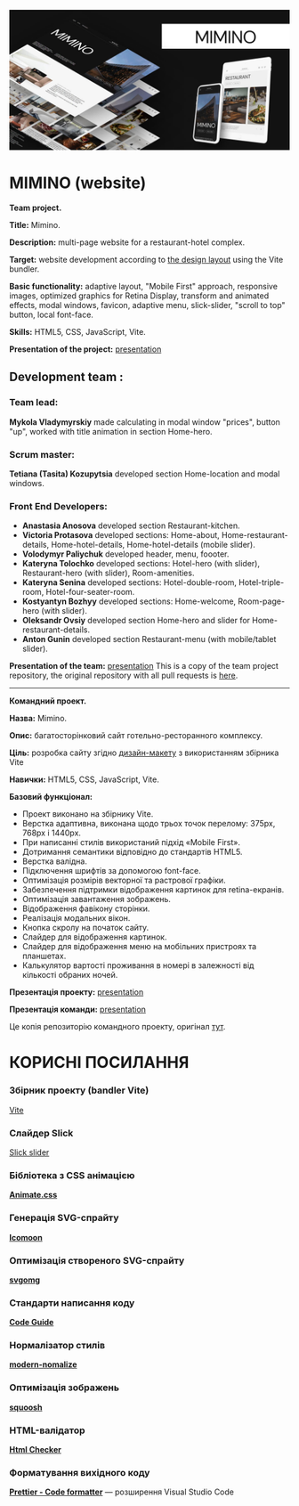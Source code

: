 ![preview](/preview.jpg)

# MIMINO (website)

**Team project.**

**Title:** Mimino.

**Description:** multi-page website for a restaurant-hotel complex.

**Target:** website development according to [the design layout](https://www.figma.com/file/dug5TYDvNmAKfvw06Sfbby/Mimino-git) using the Vite
bundler.

**Basic functionality:** adaptive layout, "Mobile First" approach, responsive
images, optimized graphics for Retina Display, transform and animated effects,
modal windows, favicon, adaptive menu, slick-slider, "scroll to top" button,
local font-face.

**Skills:** HTML5, CSS, JavaScript, Vite.

**Presentation of the project:** [presentation](https://www.figma.com/proto/rqy3tytPCwddIVpHQDCEdb/Miminosy-project)

## Development team :

### **Team lead:**

**Mykola Vladymyrskiy** made calculating in modal window "prices", button "up",  worked with title animation in section Home-hero.

### **Scrum master:**

**Tetiana (Tasita) Kozupytsia**  developed section Home-location and modal windows.

### **Front End Developers:**

- **Anastasia Anosova** developed section Restaurant-kitchen.
- **Victoria Protasova** developed sections: Home-about, Home-restaurant-details, Home-hotel-details, Home-hotel-details (mobile slider).
- **Volodymyr Paliychuk** developed header, menu, foooter.
- **Kateryna Tolochko** developed sections: Hotel-hero (with slider), Restaurant-hero (with slider), Room-amenities.
- **Kateryna Senina** developed sections: Hotel-double-room, Hotel-triple-room, Hotel-four-seater-room.
- **Kostyantyn Bozhyy** developed sections: Home-welcome, Room-page-hero (with slider).
- **Oleksandr Ovsiy** developed section Home-hero and slider for Home-restaurant-details.
- **Anton Gunin** developed section Restaurant-menu (with mobile/tablet slider).

**Presentation of the team:** [presentation](https://www.figma.com/proto/sbZABWaFhilllQfIY2iZ7w/Miminosy-team)
This is a copy of the team project repository, the original repository with all pull requests is [here](https://github.com/Mykokola/teams-project-17).

---

**Командний проект.**

**Назва:** Mimino.

**Опис:** багатосторінковий сайт готельно-ресторанного комплексу.

**Ціль:** розробка сайту згідно
[дизайн-макету](https://www.figma.com/file/dug5TYDvNmAKfvw06Sfbby/Mimino-git) з
використанням збірника Vite

**Навички:** HTML5, CSS, JavaScript, Vite.

**Базовий функціонал:**

- Проект виконано на збірнику Vite.
- Верстка адаптивна, виконана щодо трьох точок перелому: 375px, 768px і 1440px.
- При написанні стилів використаний підхід «Mobile First».
- Дотримання семантики відповідно до стандартів HTML5.
- Верстка валідна.
- Підключення шрифтів за допомогою font-face.
- Оптимізація розмірів векторної та растрової графіки.
- Забезпечення підтримки відображення картинок для retina-екранів.
- Оптимізація завантаження зображень.
- Відображення фавікону сторінки.
- Реалізація модальних вікон.
- Кнопка скролу на початок сайту.
- Слайдер для відображення картинок.
- Слайдер для відображення меню на мобільних пристроях та планшетах.
- Калькулятор вартості проживання в номері в залежності від кількості обраних
  ночей.

**Презентація проекту:** [presentation](https://www.figma.com/proto/rqy3tytPCwddIVpHQDCEdb/Miminosy-project)

**Презентація команди:** [presentation](https://www.figma.com/proto/sbZABWaFhilllQfIY2iZ7w/Miminosy-team)

Це копія репозиторію командного проекту, оригінал [тут](https://github.com/Mykokola/teams-project-17).


# КОРИСНІ ПОСИЛАННЯ

### Збірник проекту (bandler Vite)

[Vite](https://vitejs.dev/)

### Слайдер Slick

[Slick slider](https://kenwheeler.github.io/slick/)

### Бібліотека з CSS анімацією

[**Animate.css**](https://animate.style/)

### Генерація SVG-спрайту

[**Icomoon**](https://icomoon.io/)

### Оптимізація створеного SVG-спрайту

[**svgomg**](https://jakearchibald.github.io/svgomg/)

### Стандарти написання коду

[**Code Guide**](https://codeguide.co/)

### Нормалізатор стилів

[**modern-nomalize**](https://github.com/sindresorhus/modern-normalize)

### Оптимізація зображень

[**squoosh**](https://squoosh.app/)

### HTML-валідатор

[**Html Checker**](http://validator.w3.org/nu/)

### Форматування вихідного коду

[**Prettier - Code formatter**](https://marketplace.visualstudio.com/items?itemName=esbenp.prettier-vscode)
— розширення Visual Studio Code
